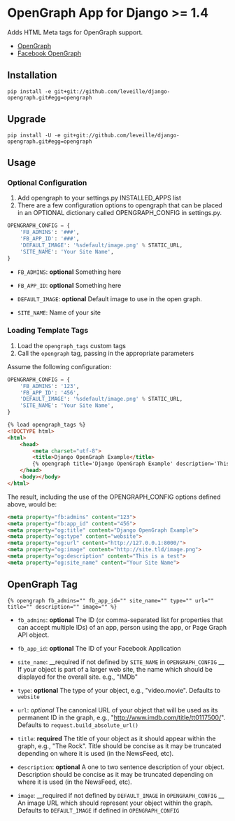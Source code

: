 # OpenGraph App for Django >= 1.4

Adds HTML Meta tags for OpenGraph support.

* [OpenGraph](http://ogp.me/)
* [Facebook OpenGraph](https://developers.facebook.com/docs/opengraph/property-types/)
    
## Installation

```
pip install -e git+git://github.com/leveille/django-opengraph.git#egg=opengraph
```

## Upgrade

```
pip install -U -e git+git://github.com/leveille/django-opengraph.git#egg=opengraph
```

## Usage

### Optional Configuration

1. Add opengraph to your settings.py INSTALLED_APPS list
2. There are a few configuration options to opengraph that can be placed in an OPTIONAL dictionary called OPENGRAPH_CONFIG in settings.py.

```python
OPENGRAPH_CONFIG = {
    'FB_ADMINS': '###',
    'FB_APP_ID': '###',
    'DEFAULT_IMAGE': '%sdefault/image.png' % STATIC_URL,
    'SITE_NAME': 'Your Site Name',
}
```

* `FB_ADMINS`: __optional__
  Something here

* `FB_APP_ID`: __optional__
  Something here

* `DEFAULT_IMAGE`: __optional__
  Default image to use in the open graph.

* `SITE_NAME`:
  Name of your site

### Loading Template Tags

1. Load the `opengraph_tags` custom tags
2. Call the `opengraph` tag, passing in the appropriate parameters

Assume the following configuration:

```python
OPENGRAPH_CONFIG = {
    'FB_ADMINS': '123',
    'FB_APP_ID': '456',
    'DEFAULT_IMAGE': '%sdefault/image.png' % STATIC_URL,
    'SITE_NAME': 'Your Site Name',
}
```

```html
{% load opengraph_tags %}
<!DOCTYPE html>
<html>
    <head>
        <meta charset="utf-8">
        <title>Django OpenGraph Example</title>
        {% opengraph title='Django OpenGraph Example' description='This is a test' image="http://site.tld/image.png" %}
    </head>
    <body></body>
</html>
```

The result, including the use of the OPENGRAPH_CONFIG options defined above, would be:

```html
<meta property="fb:admins" content="123">
<meta property="fb:app_id" content="456">
<meta property="og:title" content="Django OpenGraph Example">
<meta property="og:type" content="website">
<meta property="og:url" content="http://127.0.0.1:8000/">
<meta property="og:image" content="http://site.tld/image.png">
<meta property="og:description" content="This is a test">
<meta property="og:site_name" content="Your Site Name">
```

## OpenGraph Tag

```
{% opengraph fb_admins="" fb_app_id="" site_name="" type="" url="" title="" description="" image="" %}
```

* `fb_admins`: __optional__
  The ID (or comma-separated list for properties that can accept multiple IDs) of an app, person using the app, or Page Graph API object.

* `fb_app_id`: __optional__
  The ID of your Facebook Application

* `site_name`: __required if not defined by `SITE_NAME` in `OPENGRAPH_CONFIG` __
  If your object is part of a larger web site, the name which should be displayed for the overall site. e.g., "IMDb"

* `type`: __optional__
  The type of your object, e.g., "video.movie".
  Defaults to `website`

* `url`: _optional_
  The canonical URL of your object that will be used as its permanent ID in the graph, e.g., "http://www.imdb.com/title/tt0117500/".
  Defaults to `request.build_absolute_url()`

* `title`: __required__
  The title of your object as it should appear within the graph, e.g., "The Rock".  Title should be concise as it may be truncated depending on where it is used (in the NewsFeed, etc).

* `description`: __optional__
  A one to two sentence description of your object.  Description should be concise as it may be truncated depending on where it is used (in the NewsFeed, etc).

* `image`: __required if not defined by `DEFAULT_IMAGE` in `OPENGRAPH_CONFIG` __
  An image URL which should represent your object within the graph.
  Defaults to `DEFAULT_IMAGE` if defined in `OPENGRAPH_CONFIG`

